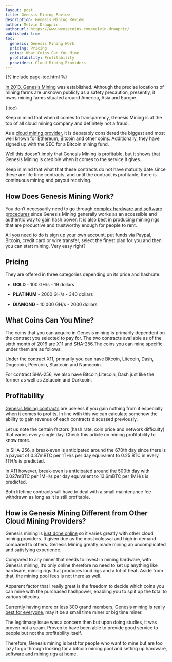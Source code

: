 ```yaml
---
layout: post
title: Genesis Mining Review
description: Genesis Mining Review
author: Melvin Draupnir
authorurl: https://www.weusecoins.com/melvin-draupnir/
published: true
toc:
  genesis: Genesis Mining Work
  pricing: Pricing
  coins: What Coins Can You Mine
  profitability: Profitability
  providers: Cloud Mining Providers
---
```


{% include page-toc.html %}
<p><a href="/http://geni.us/genesismining">In 2013, Genesis Mining</a> was established. Although the precise locations of mining farms are unknown publicly as a safety precaution, presently, it owns mining farms situated around America, Asia and Europe.</p>
 {:toc}
<p>Keep in mind that when it comes to transparency, Genesis Mining is at the top of all cloud mining company and definitely not a fraud.</p>
 
<p>As a <a href="/usb-bitcoin-miner/">cloud mining provider</a>, it is debatably considered the biggest and most well known for Ethereum, Bitcoin and other coins. Additionally, they have signed up with the SEC for a Bitcoin mining fund.</p>
 
<p>Well this doesn’t imply that Genesis Mining is profitable, but it shows that Genesis Mining is credible when it comes to the service it gives.</p>
 
<p>Keep in mind that what that these contracts do not have maturity date since these are life time contracts, and until the contract is profitable, there is continuous mining and payout receiving.</p>
 
<h2 id="genesis">How Does Genesis Mining Work?</h2>

<p>You don’t necessarily need to go through <a href="/how-to-mine-bitcoins/">complex hardware and software procedures</a> since Genesis Mining generally works as an accessible and authentic way to gain hash power. It is also best in producing mining rigs that are productive and trustworthy enough for people to rent.</p>
 
<p>All you need to do is sign up your own account, put funds via Paypal, Bitcoin, credit card or wire transfer, select the finest plan for you and then you can start mining. Very easy right?  </p>
 
<h2 id="pricing">Pricing</h2>

<p>They are offered in three categories depending on its price and hashrate:</p>
<ul>
<li><p><strong>GOLD</strong> - 100 GH/s - 19 dollars</p></li>
<li><p><strong>PLATINUM</strong> - 2000 GH/s - 340 dollars</p></li>
<li><p><strong>DIAMOND</strong> - 10,000 GH/s - 2000 dollars</p></li>
</ul>
<h2 id="coins">What Coins Can You Mine?</h2>

<p>The coins that you can acquire in Genesis mining is primarily dependent on the contract you selected to pay for. The two contracts available as of the sixth month of 2016 are X11 and SHA-256.The coins you can mine specific under them are as follows:</p>

<p>Under the contract X11, primarily you can have Bitcoin, Litecoin, Dash, Dogecoin, Peercoin, Startcoin and Namecoin.</p>

<p>For contract SHA-256, we also have Bitcoin,Litecoin, Dash just like the former as well as Zetacoin and Darkcoin.</p>

<h2 id="profitability">Profitability</h2>

<p><a href="/what-is-bitcoin-mining-and-how-to-be-a-bitcoin-miner/">Genesis Mining contracts</a> are useless if you gain nothing from it especially when it comes to profits. In line with this we can calculate somehow the ability to gain revenue of each contracts discussed previously.</p>

<p>Let us note the certain factors (hash rate, coin price and network difficulty) that varies every single day. Check this article on mining profitability to know more.</p>

<p>In SHA-256, a break-even is anticipated around the 670th day since there is a payout of 0.37mBTC per 1TH/s per day equivalent to 0.25 BTC in every 1TH/s is predicted.</p>

<p>In X11 however, break-even is anticipated around the 500th day with 0.027mBTC per 1MH/s per day equivalent to 13.6mBTC per 1MH/s is predicted.</p>

<p>Both lifetime contracts will have to deal with a small maintenance fee withdrawn as long as it is still profitable.</p>

<h2 id="providers">How is Genesis Mining Different from Other Cloud Mining Providers?</h2>

<p>Genesis mining is <a href="/bitcoin-in-venezuela-hides-when-crisis-strikes/">just done online</a> so it varies greatly with other cloud mining providers. It given due as the most colossal and high in demand compared to others. Genesis Mining greatly made mining an uncomplicated and satisfying experience.</p>

<p>Compared to any miner that needs to invest in mining hardware, with Genesis mining, it’s only online therefore no need to set up anything like hardware, mining rigs that produces loud rigs and a lot of heat. Aside from that, the mining pool fees is not there as well.</p>

<p>Apparent factor that I really great is the freedom to decide which coins you can mine with the purchased hashpower, enabling you to split up the total to various bitcoins.</p>

<p>Currently having more or less 300 grand members, <a href="/thinking-over-retiring-on-bitcoin/">Genesis mining is really best for everyone</a>, may it be a small time miner or big time miner.</p>
 
<p>The legitimacy issue was a concern then but upon doing studies, it was proven not a scam. Proven to have been able to provide good service to people but not the profitability itself.</p>
 
<p>Therefore, Genesis mining is best for people who want to mine but are too lazy to go through looking for a bitcoin mining pool and setting up hardware, <a href="/how-to-avoid-bitcoin-cloud-mining-scams/">software and mining rigs at home</a>. </p>
